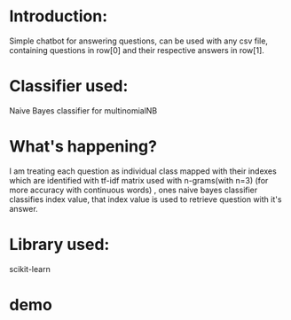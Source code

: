 # Introduction:
Simple chatbot for answering questions, can be used with any csv file, containing questions in row[0] and their respective answers in row[1].
# Classifier used:
Naive Bayes classifier for multinomialNB
# What's happening?
I am treating each question as individual class mapped with their indexes which are identified with tf-idf matrix used with n-grams(with n=3) (for more accuracy with continuous words) , ones naive bayes classifier classifies index value, that index value is used to retrieve question with it's answer.
# Library used:
scikit-learn 
# demo


